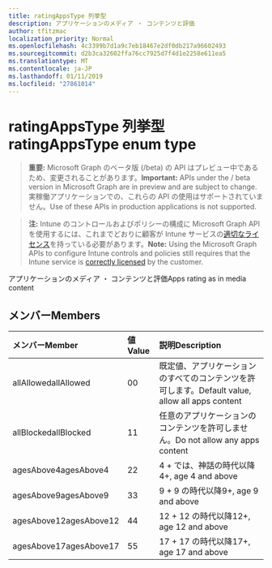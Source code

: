 ```yaml
---
title: ratingAppsType 列挙型
description: アプリケーションのメディア ・ コンテンツと評価
author: tfitzmac
localization_priority: Normal
ms.openlocfilehash: 4c3399b7d1a9c7eb18467e2df0db217a96602493
ms.sourcegitcommit: d2b3ca32602ffa76cc7925d7f4d1e2258e611ea5
ms.translationtype: MT
ms.contentlocale: ja-JP
ms.lasthandoff: 01/11/2019
ms.locfileid: "27861014"
---
```

# <a name="ratingappstype-enum-type"></a><span data-ttu-id="21398-103">ratingAppsType 列挙型</span><span class="sxs-lookup"><span data-stu-id="21398-103">ratingAppsType enum type</span></span>

> <span data-ttu-id="21398-104">**重要:** Microsoft Graph のベータ版 (/beta) の API はプレビュー中であるため、変更されることがあります。</span><span class="sxs-lookup"><span data-stu-id="21398-104">**Important:** APIs under the / beta version in Microsoft Graph are in preview and are subject to change.</span></span> <span data-ttu-id="21398-105">実稼働アプリケーションでの、これらの API の使用はサポートされていません。</span><span class="sxs-lookup"><span data-stu-id="21398-105">Use of these APIs in production applications is not supported.</span></span>

> <span data-ttu-id="21398-106">**注:** Intune のコントロールおよびポリシーの構成に Microsoft Graph API を使用するには、これまでどおりに顧客が Intune サービスの[適切なライセンス](https://go.microsoft.com/fwlink/?linkid=839381)を持っている必要があります。</span><span class="sxs-lookup"><span data-stu-id="21398-106">**Note:** Using the Microsoft Graph APIs to configure Intune controls and policies still requires that the Intune service is [correctly licensed](https://go.microsoft.com/fwlink/?linkid=839381) by the customer.</span></span>

<span data-ttu-id="21398-107">アプリケーションのメディア ・ コンテンツと評価</span><span class="sxs-lookup"><span data-stu-id="21398-107">Apps rating as in media content</span></span>
## <a name="members"></a><span data-ttu-id="21398-108">メンバー</span><span class="sxs-lookup"><span data-stu-id="21398-108">Members</span></span>
|<span data-ttu-id="21398-109">メンバー</span><span class="sxs-lookup"><span data-stu-id="21398-109">Member</span></span>|<span data-ttu-id="21398-110">値</span><span class="sxs-lookup"><span data-stu-id="21398-110">Value</span></span>|<span data-ttu-id="21398-111">説明</span><span class="sxs-lookup"><span data-stu-id="21398-111">Description</span></span>|
|:---|:---|:---|
|<span data-ttu-id="21398-112">allAllowed</span><span class="sxs-lookup"><span data-stu-id="21398-112">allAllowed</span></span>|<span data-ttu-id="21398-113">0</span><span class="sxs-lookup"><span data-stu-id="21398-113">0</span></span>|<span data-ttu-id="21398-114">既定値、アプリケーションのすべてのコンテンツを許可します。</span><span class="sxs-lookup"><span data-stu-id="21398-114">Default value, allow all apps content</span></span>|
|<span data-ttu-id="21398-115">allBlocked</span><span class="sxs-lookup"><span data-stu-id="21398-115">allBlocked</span></span>|<span data-ttu-id="21398-116">1</span><span class="sxs-lookup"><span data-stu-id="21398-116">1</span></span>|<span data-ttu-id="21398-117">任意のアプリケーションのコンテンツを許可しません。</span><span class="sxs-lookup"><span data-stu-id="21398-117">Do not allow any apps content</span></span>|
|<span data-ttu-id="21398-118">agesAbove4</span><span class="sxs-lookup"><span data-stu-id="21398-118">agesAbove4</span></span>|<span data-ttu-id="21398-119">2</span><span class="sxs-lookup"><span data-stu-id="21398-119">2</span></span>|<span data-ttu-id="21398-120">4 + では、神話の時代以降</span><span class="sxs-lookup"><span data-stu-id="21398-120">4+, age 4 and above</span></span>|
|<span data-ttu-id="21398-121">agesAbove9</span><span class="sxs-lookup"><span data-stu-id="21398-121">agesAbove9</span></span>|<span data-ttu-id="21398-122">3</span><span class="sxs-lookup"><span data-stu-id="21398-122">3</span></span>|<span data-ttu-id="21398-123">9 + 9 の時代以降</span><span class="sxs-lookup"><span data-stu-id="21398-123">9+, age 9 and above</span></span>|
|<span data-ttu-id="21398-124">agesAbove12</span><span class="sxs-lookup"><span data-stu-id="21398-124">agesAbove12</span></span>|<span data-ttu-id="21398-125">4</span><span class="sxs-lookup"><span data-stu-id="21398-125">4</span></span>|<span data-ttu-id="21398-126">12 + 12 の時代以降</span><span class="sxs-lookup"><span data-stu-id="21398-126">12+, age 12 and above</span></span> |
|<span data-ttu-id="21398-127">agesAbove17</span><span class="sxs-lookup"><span data-stu-id="21398-127">agesAbove17</span></span>|<span data-ttu-id="21398-128">5</span><span class="sxs-lookup"><span data-stu-id="21398-128">5</span></span>|<span data-ttu-id="21398-129">17 + 17 の時代以降</span><span class="sxs-lookup"><span data-stu-id="21398-129">17+, age 17 and above</span></span>|





